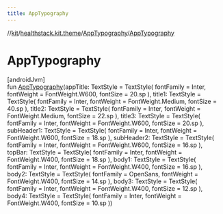 ```yaml
---
title: AppTypography
---
```

//[kit](../../../index.html)/[healthstack.kit.theme](../index.html)/[AppTypography](index.html)/[AppTypography](-app-typography.html)



# AppTypography



[androidJvm]\
fun [AppTypography](-app-typography.html)(appTitle: TextStyle = TextStyle(
        fontFamily = Inter,
        fontWeight = FontWeight.W600,
        fontSize = 20.sp
    ), title1: TextStyle = TextStyle(
        fontFamily = Inter,
        fontWeight = FontWeight.Medium,
        fontSize = 40.sp
    ), title2: TextStyle = TextStyle(
        fontFamily = Inter,
        fontWeight = FontWeight.Medium,
        fontSize = 22.sp
    ), title3: TextStyle = TextStyle(
        fontFamily = Inter,
        fontWeight = FontWeight.W600,
        fontSize = 20.sp
    ), subHeader1: TextStyle = TextStyle(
        fontFamily = Inter,
        fontWeight = FontWeight.W600,
        fontSize = 18.sp
    ), subHeader2: TextStyle = TextStyle(
        fontFamily = Inter,
        fontWeight = FontWeight.W600,
        fontSize = 16.sp
    ), topBar: TextStyle = TextStyle(
        fontFamily = Inter,
        fontWeight = FontWeight.W400,
        fontSize = 18.sp
    ), body1: TextStyle = TextStyle(
        fontFamily = Inter,
        fontWeight = FontWeight.W400,
        fontSize = 16.sp
    ), body2: TextStyle = TextStyle(
        fontFamily = OpenSans,
        fontWeight = FontWeight.W400,
        fontSize = 14.sp
    ), body3: TextStyle = TextStyle(
        fontFamily = Inter,
        fontWeight = FontWeight.W400,
        fontSize = 12.sp
    ), body4: TextStyle = TextStyle(
        fontFamily = Inter,
        fontWeight = FontWeight.W400,
        fontSize = 10.sp
    ))




